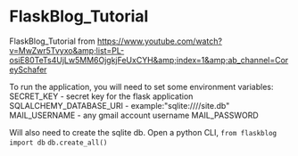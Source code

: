 # FlaskBlog_Tutorial
FlaskBlog_Tutorial from https://www.youtube.com/watch?v=MwZwr5Tvyxo&amp;list=PL-osiE80TeTs4UjLw5MM6OjgkjFeUxCYH&amp;index=1&amp;ab_channel=CoreySchafer

To run the application, you will need to set some environment variables:
SECRET_KEY - secret key for the flask application
SQLALCHEMY_DATABASE_URI - example:"sqlite:////site.db"
MAIL_USERNAME - any gmail account username
MAIL_PASSWORD

Will also need to create the sqlite db.
Open a python CLI, 
`from flaskblog import db`
`db.create_all()`

